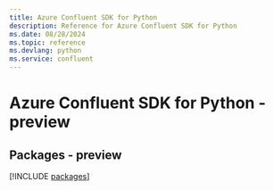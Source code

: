 ```yaml
---
title: Azure Confluent SDK for Python
description: Reference for Azure Confluent SDK for Python
ms.date: 08/28/2024
ms.topic: reference
ms.devlang: python
ms.service: confluent
---
```

# Azure Confluent SDK for Python - preview
## Packages - preview
[!INCLUDE [packages](confluent-index.md)]